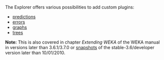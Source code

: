 The Explorer offers various possibilities to add custom plugins:

* [predictions](explorer_prediction_visualization_plugins.md)
* [errors](explorer_error_visualization_plugins.md)
* [graphs](explorer_graph_visualization_plugins.md)
* [trees](explorer_tree_visualization_plugins.md)

**Note:** This is also covered in chapter *Extending WEKA* of the WEKA manual in versions later than 3.6.1/3.7.0 or [snapshots](../snapshots.md) of the stable-3.6/developer version later than 10/01/2010.